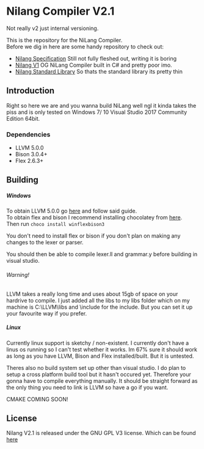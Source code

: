 # Nilang Compiler V2.1
Not really v2 just internal versioning.

This is the repository for the NiLang Compiler.  
Before we dig in here are some handy repository to check out:
* [Nilang Specification](https://github.com/tompinn23/NI-Spec) Still not fully fleshed out, writing it is boring
* [Nilang V1](https://github.com/tompinn23/NiLang) OG NiLang Compiler built in C# and pretty poor imo.
* [Nilang Standard Library](https://github.com/tompinn23/NiLang-Standard-Library) So thats the standard library its pretty thin 

## Introduction

Right so here we are and you wanna build NiLang well ngl it kinda takes the piss and is only tested on Windows 7/ 10 Visual Studio 2017 Community Edition 64bit.

### Dependencies
* LLVM 5.0.0
* Bison 3.0.4+
* Flex 2.6.3+

## Building

##### Windows

To obtain LLVM 5.0.0 go [here](https://llvm.org/docs/GettingStartedVS.html) and follow said guide.  
To obtain flex and bison I recommend installing chocolatey from [here](https://chocolatey.org/install).  
Then run ```choco install winflexbison3```

You don't need to install flex or bison if you don't plan on making any changes to the lexer or parser.

You should then be able to compile lexer.ll and grammar.y before building in visual studio.

###### Warning!
LLVM takes a really long time and uses about 15gb of space on your hardrive to compile. I just added all the libs to my libs folder which on my machine is C:\LLVM\libs and \include for the include. But you can set it up your favourite way if you prefer.

##### Linux

Currently linux support is sketchy / non-existent. I currently don't have a linus os running so I can't test whether it works. Im 67% sure it should work as long as you have LLVM, Bison and Flex installed/built. But it is untested.

Theres also no build system set up other than visual studio. I do plan to setup a cross platform build tool but it hasn't occured yet. Therefore your gonna have to compile everything manually. It should be straight forward as the only thing you need to link is LLVM so have a go if you want.

CMAKE COMING SOON!

## License

Nilang V2.1 is released under the GNU GPL V3 license. Which can be found [here](https://www.gnu.org/licenses/gpl-3.0.en.html)

